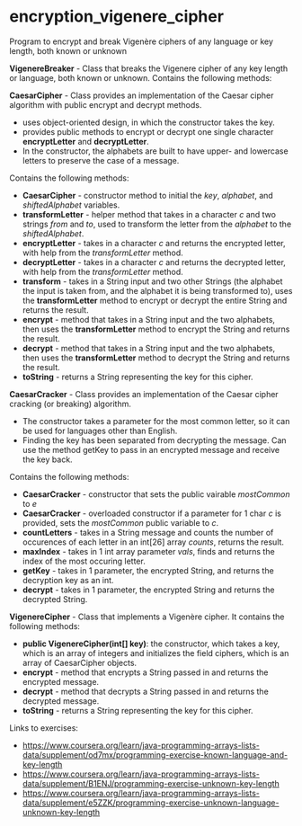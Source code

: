 # encryption_vigenere_cipher
Program to encrypt and break Vigenère ciphers of any language or key length, both known or unknown

<b>VigenereBreaker</b> - Class that breaks the Vigenere cipher of any key length or language, both known or unknown. Contains the following methods:


<b>CaesarCipher</b> - Class provides an implementation of the Caesar cipher algorithm with public encrypt and decrypt methods.
* uses object-oriented design, in which the constructor takes the key.
* provides public methods to encrypt or decrypt one single character <b>encryptLetter</b> and <b>decryptLetter</b>.
* In the constructor, the alphabets are built to have upper- and lowercase letters to preserve the case of a message.

Contains the following methods:
* <b>CaesarCipher</b> - constructor method to initial the *key*, *alphabet*, and *shiftedAlphabet* variables.
* <b>transformLetter</b> - helper method that takes in a character *c* and two strings *from* and *to*, used to transform the letter from the *alphabet* to the *shiftedAlphabet*.
* <b>encryptLetter</b> - takes in a character *c* and returns the encrypted letter, with help from the *transformLetter* method.
* <b>decryptLetter</b> - takes in a character *c* and returns the decrypted letter, with help from the *transformLetter* method.
* <b>transform</b> - takes in a String input and two other Strings (the alphabet the input is taken from, and the alphabet it is being transformed to), uses the <b>transformLetter</b> method to encrypt or decrypt the entire String and returns the result.
* <b>encrypt</b> - method that takes in a String input and the two alphabets, then uses the <b>transformLetter</b> method to encrypt the String and returns the result.
* <b>decrypt</b> - method that takes in a String input and the two alphabets, then uses the <b>transformLetter</b> method to decrypt the String and returns the result.
* <b>toString</b> - returns a String representing the key for this cipher.

<b>CaesarCracker</b> - Class provides an implementation of the Caesar cipher cracking (or breaking) algorithm.
* The constructor takes a parameter for the most common letter, so it can be used for languages other than English.
* Finding the key has been separated from decrypting the message. Can use the method getKey to pass in an encrypted message and receive the key back.

Contains the following methods:
* <b>CaesarCracker</b> - constructor that sets the public vairable *mostCommon* to *e*
* <b>CaesarCracker</b> - overloaded constructor if a parameter for 1 char *c* is provided, sets the *mostCommon* public variable to *c*.
* <b>countLetters</b> - takes in a String message and counts the number of occurences of each letter in an int[26] array *counts*, returns the result.
* <b>maxIndex</b> - takes in 1 int array parameter *vals*, finds and returns the index of the most occuring letter.
* <b>getKey</b> - takes in 1 parameter, the encrypted String, and returns the decryption key as an int.
* <b>decrypt</b> - takes in 1 parameter, the encrypted String and returns the decrypted String.

<b>VigenereCipher</b> - Class that implements a Vigenère cipher. It contains the following methods:
* <b>public VigenereCipher(int[] key)</b>: the constructor, which takes a key, which is an array of integers and initializes the field ciphers, which is an array of CaesarCipher objects.
* <b>encrypt</b> - method that encrypts a String passed in and returns the encrypted message.
* <b>decrypt</b> - method that decrypts a String passed in and returns the decrypted message.
* <b>toString</b> - returns a String representing the key for this cipher.

Links to exercises:
* https://www.coursera.org/learn/java-programming-arrays-lists-data/supplement/od7mx/programming-exercise-known-language-and-key-length
* https://www.coursera.org/learn/java-programming-arrays-lists-data/supplement/B1ENJ/programming-exercise-unknown-key-length
* https://www.coursera.org/learn/java-programming-arrays-lists-data/supplement/e5ZZK/programming-exercise-unknown-language-unknown-key-length
